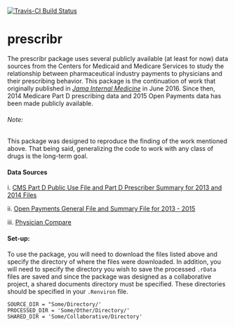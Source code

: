 [![Travis-CI Build Status](https://travis-ci.org/tomasukun/prescribr.svg?branch=master)](https://travis-ci.org/tomasukun/prescribr)

# prescribr
The prescribr package uses several publicly available (at least for now) data sources from the Centers for Medicaid and Medicare Services to study the relationship between pharmaceutical industry payments to physicians and their prescribing behavior. This package is the continuation of work that originally published in *[Jama Internal Medicine](http://jamanetwork.com/journals/jamainternalmedicine/article-abstract/2528290)* in June 2016. Since then,  2014 Medicare Part D prescribing data and 2015 Open Payments data has been made publicly available.

###### Note:
This package was designed to reproduce the finding of the work mentioned above. That being said, generalizing the code to work with any class of drugs is the long-term goal.

#### Data Sources

i.	 [CMS Part D Public Use File and Part D Prescriber Summary for 2013 and 2014 Files](https://www.cms.gov/Research-Statistics-Data-and-Systems/Statistics-Trends-and-Reports/Medicare-Provider-Charge-Data/index.html)

ii.  [Open Payments General File and Summary File for 2013 - 2015](https://www.cms.gov/OpenPayments/Explore-the-Data/Dataset-Downloads.html)

iii. [Physician Compare](https://data.medicare.gov/Physician-Compare/Physician-Compare-National-Downloadable-File/mj5m-pzi6)

#### Set-up:
To use the package, you will need to download the files listed above and specify the directory of where the files were downloaded. In addition, you will need to specify the directory you wish to save the processed `.rData` files are saved and since the package was designed as a collaborative project, a shared documents directory must be specified. These directories should be specified in your `.Renviron` file.

```
SOURCE_DIR = "Some/Directory/'
PROCESSED_DIR = 'Some/Other/Directory/'
SHARED_DIR = 'Some/Collaborative/Directory'
```
